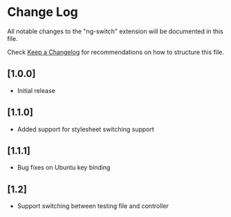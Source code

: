 # Change Log

All notable changes to the "ng-switch" extension will be documented in this file.

Check [Keep a Changelog](http://keepachangelog.com/) for recommendations on how to structure this file.

## [1.0.0]

- Initial release

## [1.1.0]

- Added support for stylesheet switching support

## [1.1.1]

- Bug fixes on Ubuntu key binding

## [1.2]

- Support switching between testing file and controller
